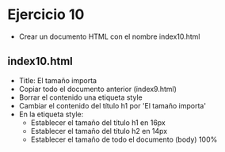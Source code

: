 # Ejercicio 10

* Crear un documento HTML con el nombre index10.html

## index10.html
* Title: El tamaño importa
* Copiar todo el documento anterior (index9.html)
* Borrar el contenido una etiqueta style
* Cambiar el contenido del título h1 por 'El tamaño importa'
* En la etiqueta style:
  * Establecer el tamaño del título h1 en 16px
  * Establecer el tamaño del título h2 en 14px
  * Establecer el tamaño de todo el documento (body) 100%

